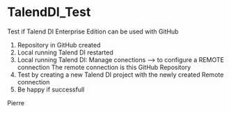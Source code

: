 # TalendDI_Test
Test if Talend DI Enterprise Edition can be used with GitHub
1) Repository in GitHub created
2) Local running Talend DI restarted
3) Local running Talend DI: Manage conections --> to configure a REMOTE connection
   The remote connection is this GitHub Repository
4) Test by creating a new Talend DI project with the newly created Remote connection
5) Be happy if successfull

Pierre

